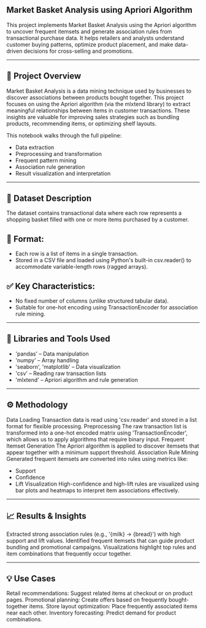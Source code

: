 ## Market Basket Analysis using Apriori Algorithm

This project implements Market Basket Analysis using the Apriori algorithm to uncover frequent itemsets and generate association rules from transactional purchase data. It helps retailers and analysts understand customer buying patterns, optimize product placement, and make data-driven decisions for cross-selling and promotions.
***
## 📌 Project Overview

Market Basket Analysis is a data mining technique used by businesses to discover associations between products bought together. This project focuses on using the Apriori algorithm (via the mlxtend library) to extract meaningful relationships between items in customer transactions. These insights are valuable for improving sales strategies such as bundling products, recommending items, or optimizing shelf layouts.

This notebook walks through the full pipeline:

- Data extraction
- Preprocessing and transformation
- Frequent pattern mining
- Association rule generation
- Result visualization and interpretation
***
## 📂 Dataset Description
The dataset contains transactional data where each row represents a shopping basket filled with one or more items purchased by a customer.
## 📄 Format:
- Each row is a list of items in a single transaction.
- Stored in a CSV file and loaded using Python's built-in csv.reader() to accommodate variable-length rows (ragged arrays).
## ✅ Key Characteristics:
- No fixed number of columns (unlike structured tabular data).
- Suitable for one-hot encoding using TransactionEncoder for association rule mining.
***
## 🧰 Libraries and Tools Used
- 'pandas' – Data manipulation
- 'numpy' – Array handling
- 'seaborn', 'matplotlib' – Data visualization
- 'csv' – Reading raw transaction lists
- 'mlxtend' – Apriori algorithm and rule generation
***
## ⚙️ Methodology
Data Loading
Transaction data is read using 'csv.reader' and stored in a list format for flexible processing.
Preprocessing
The raw transaction list is transformed into a one-hot encoded matrix using 'TransactionEncoder', which allows us to apply algorithms that require binary input.
Frequent Itemset Generation
The Apriori algorithm is applied to discover itemsets that appear together with a minimum support threshold.
Association Rule Mining
Generated frequent itemsets are converted into rules using metrics like:
- Support
- Confidence
- Lift
Visualization
High-confidence and high-lift rules are visualized using bar plots and heatmaps to interpret item associations effectively.
***
## 📈 Results & Insights
Extracted strong association rules (e.g., '{milk} → {bread}') with high support and lift values.
Identified frequent itemsets that can guide product bundling and promotional campaigns.
Visualizations highlight top rules and item combinations that frequently occur together.
***
## 💡 Use Cases
Retail recommendations: Suggest related items at checkout or on product pages.
Promotional planning: Create offers based on frequently bought-together items.
Store layout optimization: Place frequently associated items near each other.
Inventory forecasting: Predict demand for product combinations.

